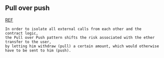 ## Pull over push 
[REF](https://fravoll.github.io/solidity-patterns/pull_over_push.html#:~:text=In%20order%20to%20isolate%20all,sent%20to%20him%20(push).)

```text
In order to isolate all external calls from each other and the contract logic, 
the Pull over Push pattern shifts the risk associated with the ether transfer to the user, 
by letting him withdraw (pull) a certain amount, which would otherwise have to be sent to him (push).
```